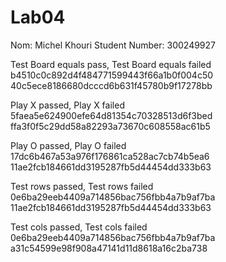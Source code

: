 # Lab04 
Nom: Michel Khouri 
Student Number: 300249927 

Test Board equals pass, Test Board equals failed 
b4510c0c892d4f484771599443f66a1b0f004c50 
40c5ece8186680dcccd6b631f45780b9f17278bb 

Play X passed, Play X failed 
5faea5e624900efe64d81354c70328513d6f3bed 
ffa3f0f5c29dd58a82293a73670c608558ac61b5

Play O passed, Play O failed 
17dc6b467a53a976f176861ca528ac7cb74b5ea6 
11ae2fcb184661dd3195287fb5d44454dd333b63 

Test rows passed, Test rows failed 
0e6ba29eeb4409a714856bac756fbb4a7b9af7ba
11ae2fcb184661dd3195287fb5d44454dd333b63 

Test cols passed, Test cols failed 
0e6ba29eeb4409a714856bac756fbb4a7b9af7ba 
a31c54599e98f908a47141d11d8618a16c2ba738  
